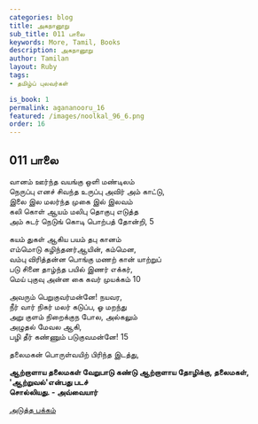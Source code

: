 ```yaml
---
categories: blog
title: அகநானூறு 
sub_title: 011 பாலை
keywords: More, Tamil, Books
description: அகநானூறு 
author: Tamilan
layout: Ruby
tags:
- தமிழ்ப் புலவர்கள் 

is_book: 1
permalink: agananooru_16
featured: /images/noolkal_96_6.png
order: 16
---
```



## 011 பாலை

வானம் ஊர்ந்த வயங்கு ஒளி மண்டிலம்  
நெருப்பு எனச் சிவந்த உருப்பு அவிர் அம் காட்டு,  
இலை இல மலர்ந்த முகை இல் இலவம்  
கலி கொள் ஆயம் மலிபு தொகுபு எடுத்த  
அம் சுடர் நெடுங் கொடி பொற்பத் தோன்றி, 5

கயம் துகள் ஆகிய பயம் தபு கானம்  
எம்மொடு கழிந்தனர்ஆயின், கம்மென,  
வம்பு விரித்தன்ன பொங்கு மணற் கான் யாற்றுப்  
படு சினை தாழ்ந்த பயில் இணர் எக்கர்,  
மெய் புகுவு அன்ன கை கவர் முயக்கம் 10

அவரும் பெறுகுவர்மன்னே! நயவர,  
நீர் வார் நிகர் மலர் கடுப்ப, ஓ மறந்து  
அறு குளம் நிறைக்குந போல, அல்கலும்  
அழுதல் மேவல ஆகி,  
பழி தீர் கண்ணும் படுகுவமன்னே! 15

தலைமகன் பொருள்வயிற் பிரிந்த இடத்து,

**ஆற்றாளாய தலைமகள் வேறுபாடு கண்டு ஆற்றாளாய தோழிக்கு, தலைமகள், 'ஆற்றுவல்'என்பது படச்  
சொல்லியது. - அவ்வையார்**

[அடுத்த பக்கம்](agananooru_17)
